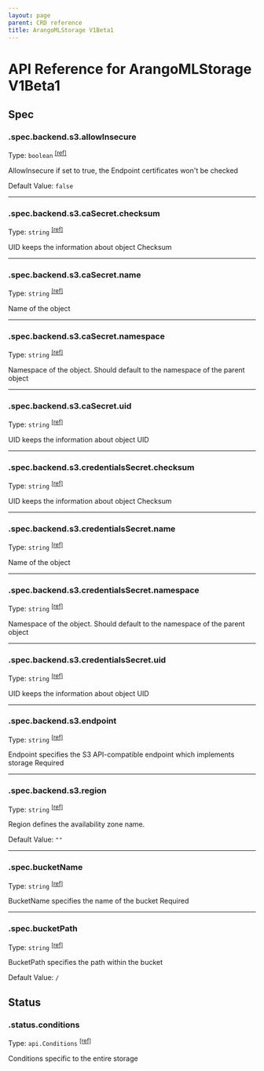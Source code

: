 ```yaml
---
layout: page
parent: CRD reference
title: ArangoMLStorage V1Beta1
---
```


# API Reference for ArangoMLStorage V1Beta1

## Spec

### .spec.backend.s3.allowInsecure

Type: `boolean` <sup>[\[ref\]](https://github.com/arangodb/kube-arangodb/blob/1.2.41/pkg/apis/ml/v1beta1/storage_spec_backend_s3.go#L40)</sup>

AllowInsecure if set to true, the Endpoint certificates won't be checked

Default Value: `false`

***

### .spec.backend.s3.caSecret.checksum

Type: `string` <sup>[\[ref\]](https://github.com/arangodb/kube-arangodb/blob/1.2.41/pkg/apis/shared/v1/object.go#L61)</sup>

UID keeps the information about object Checksum

***

### .spec.backend.s3.caSecret.name

Type: `string` <sup>[\[ref\]](https://github.com/arangodb/kube-arangodb/blob/1.2.41/pkg/apis/shared/v1/object.go#L52)</sup>

Name of the object

***

### .spec.backend.s3.caSecret.namespace

Type: `string` <sup>[\[ref\]](https://github.com/arangodb/kube-arangodb/blob/1.2.41/pkg/apis/shared/v1/object.go#L55)</sup>

Namespace of the object. Should default to the namespace of the parent object

***

### .spec.backend.s3.caSecret.uid

Type: `string` <sup>[\[ref\]](https://github.com/arangodb/kube-arangodb/blob/1.2.41/pkg/apis/shared/v1/object.go#L58)</sup>

UID keeps the information about object UID

***

### .spec.backend.s3.credentialsSecret.checksum

Type: `string` <sup>[\[ref\]](https://github.com/arangodb/kube-arangodb/blob/1.2.41/pkg/apis/shared/v1/object.go#L61)</sup>

UID keeps the information about object Checksum

***

### .spec.backend.s3.credentialsSecret.name

Type: `string` <sup>[\[ref\]](https://github.com/arangodb/kube-arangodb/blob/1.2.41/pkg/apis/shared/v1/object.go#L52)</sup>

Name of the object

***

### .spec.backend.s3.credentialsSecret.namespace

Type: `string` <sup>[\[ref\]](https://github.com/arangodb/kube-arangodb/blob/1.2.41/pkg/apis/shared/v1/object.go#L55)</sup>

Namespace of the object. Should default to the namespace of the parent object

***

### .spec.backend.s3.credentialsSecret.uid

Type: `string` <sup>[\[ref\]](https://github.com/arangodb/kube-arangodb/blob/1.2.41/pkg/apis/shared/v1/object.go#L58)</sup>

UID keeps the information about object UID

***

### .spec.backend.s3.endpoint

Type: `string` <sup>[\[ref\]](https://github.com/arangodb/kube-arangodb/blob/1.2.41/pkg/apis/ml/v1beta1/storage_spec_backend_s3.go#L34)</sup>

Endpoint specifies the S3 API-compatible endpoint which implements storage
Required

***

### .spec.backend.s3.region

Type: `string` <sup>[\[ref\]](https://github.com/arangodb/kube-arangodb/blob/1.2.41/pkg/apis/ml/v1beta1/storage_spec_backend_s3.go#L49)</sup>

Region defines the availability zone name.

Default Value: `""`

***

### .spec.bucketName

Type: `string` <sup>[\[ref\]](https://github.com/arangodb/kube-arangodb/blob/1.2.41/pkg/apis/ml/v1beta1/storage_spec.go#L30)</sup>

BucketName specifies the name of the bucket
Required

***

### .spec.bucketPath

Type: `string` <sup>[\[ref\]](https://github.com/arangodb/kube-arangodb/blob/1.2.41/pkg/apis/ml/v1beta1/storage_spec.go#L34)</sup>

BucketPath specifies the path within the bucket

Default Value: `/`

## Status

### .status.conditions

Type: `api.Conditions` <sup>[\[ref\]](https://github.com/arangodb/kube-arangodb/blob/1.2.41/pkg/apis/ml/v1beta1/storage_status.go#L28)</sup>

Conditions specific to the entire storage

